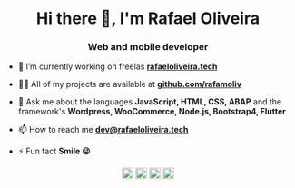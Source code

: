 <h1 align="center">Hi there 👋, I'm Rafael Oliveira</h1>
<h3 align="center">
Web and mobile developer</h3>

- 🔭 I’m currently working on freelas [**rafaeloliveira.tech**](https://rafaeloliveira.tech/)

- 👨‍💻 All of my projects are available at [**github.com/rafamoliv**](https://github.com/rafamoliv)

- 💬 Ask me about the languages **JavaScript, HTML, CSS, ABAP** and the framework's **Wordpress, WooCommerce, Node.js, Bootstrap4, Flutter**

- 📫 How to reach me **dev@rafaeloliveira.tech**

- ⚡ Fun fact **Smile 😜**

<!-- <p align="center"><img src="https://github-readme-stats.vercel.app/api?username=rafamoliv&show_icons=true" alt="rafamoliv" /> </p> -->

<p align="center">
<a href="https://linkedin.com/in/rafamoliv" target="blank"><img align="center" src="https://cdn.jsdelivr.net/npm/simple-icons@3.0.1/icons/linkedin.svg" alt="rafamoliv" height="20" width="20" /></a>
<a href="https://stackoverflow.com/users/13666480/krii3ger" target="blank"><img align="center" src="https://cdn.jsdelivr.net/npm/simple-icons@3.0.1/icons/stackoverflow.svg" alt="rafamoliv" height="20" width="20" /></a>
<a href="https://www.facebook.com/rafamoliv/" target="blank"><img align="center" src="https://cdn.jsdelivr.net/npm/simple-icons@3.0.1/icons/facebook.svg" alt="rafamoliv" height="20" width="20" /></a>
<a href="https://www.instagram.com/_rafamoliv/" target="blank"><img align="center" src="https://cdn.jsdelivr.net/npm/simple-icons@3.0.1/icons/instagram.svg" alt="rafamoliv" height="20" width="20" /></a>
</p>
